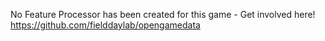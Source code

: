 No Feature Processor has been created for this game - Get involved here!
https://github.com/fielddaylab/opengamedata